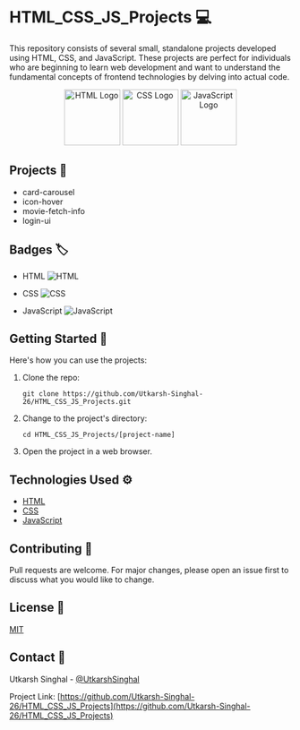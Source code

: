 # HTML_CSS_JS_Projects :computer:

This repository consists of several small, standalone projects developed using HTML, CSS, and JavaScript. These projects are perfect for individuals who are beginning to learn web development and want to understand the fundamental concepts of frontend technologies by delving into actual code.

<p align="center">
  <img src="https://upload.wikimedia.org/wikipedia/commons/thumb/6/61/HTML5_logo_and_wordmark.svg/1024px-HTML5_logo_and_wordmark.svg.png" width="100" alt="HTML Logo">
  <img src="https://upload.wikimedia.org/wikipedia/commons/thumb/d/d5/CSS3_logo_and_wordmark.svg/1280px-CSS3_logo_and_wordmark.svg.png" width="100" alt="CSS Logo">
  <img src="https://upload.wikimedia.org/wikipedia/commons/thumb/6/6a/JavaScript-logo.png/600px-JavaScript-logo.png" width="100" alt="JavaScript Logo">
</p>

## Projects :file_folder:

- card-carousel
- icon-hover
- movie-fetch-info
- login-ui

## Badges :label:

- HTML
  ![HTML](https://img.shields.io/badge/-HTML5-E34F26?logo=html5&logoColor=white)

- CSS
  ![CSS](https://img.shields.io/badge/-CSS3-1572B6?logo=css3&logoColor=white)

- JavaScript
  ![JavaScript](https://img.shields.io/badge/-JavaScript-F7DF1E?logo=javascript&logoColor=black)

## Getting Started :rocket:

Here's how you can use the projects:

1. Clone the repo:
    ```
    git clone https://github.com/Utkarsh-Singhal-26/HTML_CSS_JS_Projects.git
    ```
2. Change to the project's directory:
    ```
    cd HTML_CSS_JS_Projects/[project-name]
    ```
3. Open the project in a web browser.

## Technologies Used :gear:

- [HTML](https://developer.mozilla.org/en-US/docs/Web/HTML)
- [CSS](https://developer.mozilla.org/en-US/docs/Web/CSS)
- [JavaScript](https://www.javascript.com/)

## Contributing :handshake:

Pull requests are welcome. For major changes, please open an issue first to discuss what you would like to change.

## License :scroll:

[MIT](https://choosealicense.com/licenses/mit/)

## Contact :e-mail:

Utkarsh Singhal - [@UtkarshSinghal](https://github.com/Utkarsh-Singhal-26)

Project Link: [https://github.com/Utkarsh-Singhal-26/HTML_CSS_JS_Projects](https://github.com/Utkarsh-Singhal-26/HTML_CSS_JS_Projects)
